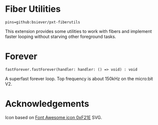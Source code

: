 # Fiber Utilities

```package
pins=github:bsiever/pxt-fiberutils
```

This extension provides some utilities to work with fibers and implement faster looping without starving other foreground tasks.
# Forever

```sig
fastForever.fastForever(handler: handler: () => void) : void
``` 

A superfast forever loop.  Top frequency is about 150kHz on the micro:bit V2.

# Acknowledgements 

Icon based on [Font Awesome icon 0xF21E](https://fontawesome.com/icons/heart-pulse?f=classic&s=solid) SVG.

<script src="https://makecode.com/gh-pages-embed.js"></script>
<script>makeCodeRender("{{ site.makecode.home_url }}", "{{ site.github.owner_name }}/{{ site.github.repository_name }}");</script>

